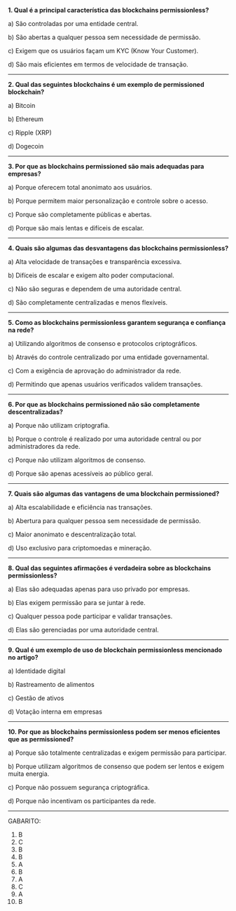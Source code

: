 **1. Qual é a principal característica das blockchains permissionless?** 

a) São controladas por uma entidade central.

b) São abertas a qualquer pessoa sem necessidade de permissão.

c) Exigem que os usuários façam um KYC (Know Your Customer).

d) São mais eficientes em termos de velocidade de transação.

---

**2. Qual das seguintes blockchains é um exemplo de permissioned blockchain?** 

a) Bitcoin

b) Ethereum

c) Ripple (XRP)

d) Dogecoin

---

**3. Por que as blockchains permissioned são mais adequadas para empresas?** 

a) Porque oferecem total anonimato aos usuários.

b) Porque permitem maior personalização e controle sobre o acesso.

c) Porque são completamente públicas e abertas.

d) Porque são mais lentas e difíceis de escalar.

---

**4. Quais são algumas das desvantagens das blockchains permissionless?**

a) Alta velocidade de transações e transparência excessiva.

b) Difíceis de escalar e exigem alto poder computacional.

c) Não são seguras e dependem de uma autoridade central.

d) São completamente centralizadas e menos flexíveis.

---

**5. Como as blockchains permissionless garantem segurança e confiança na rede?** 

a) Utilizando algoritmos de consenso e protocolos criptográficos.

b) Através do controle centralizado por uma entidade governamental.

c) Com a exigência de aprovação do administrador da rede.

d) Permitindo que apenas usuários verificados validem transações.

---

**6. Por que as blockchains permissioned não são completamente descentralizadas?**

a) Porque não utilizam criptografia.

b) Porque o controle é realizado por uma autoridade central ou por administradores da rede.

c) Porque não utilizam algoritmos de consenso.

d) Porque são apenas acessíveis ao público geral.

---

**7. Quais são algumas das vantagens de uma blockchain permissioned?**

a) Alta escalabilidade e eficiência nas transações.

b) Abertura para qualquer pessoa sem necessidade de permissão.

c) Maior anonimato e descentralização total.

d) Uso exclusivo para criptomoedas e mineração.

----

**8. Qual das seguintes afirmações é verdadeira sobre as blockchains permissionless?** 

a) Elas são adequadas apenas para uso privado por empresas.

b) Elas exigem permissão para se juntar à rede.

c) Qualquer pessoa pode participar e validar transações.

d) Elas são gerenciadas por uma autoridade central.

---

**9. Qual é um exemplo de uso de blockchain permissionless mencionado no artigo?** 

a) Identidade digital

b) Rastreamento de alimentos

c) Gestão de ativos

d) Votação interna em empresas

---

**10. Por que as blockchains permissionless podem ser menos eficientes que as permissioned?** 

a) Porque são totalmente centralizadas e exigem permissão para participar.

b) Porque utilizam algoritmos de consenso que podem ser lentos e exigem muita energia.

c) Porque não possuem segurança criptográfica.

d) Porque não incentivam os participantes da rede.

---

GABARITO:
1. B
2. C
3. B
4. B
5. A
6. B
7. A
8. C
9. A
10. B
